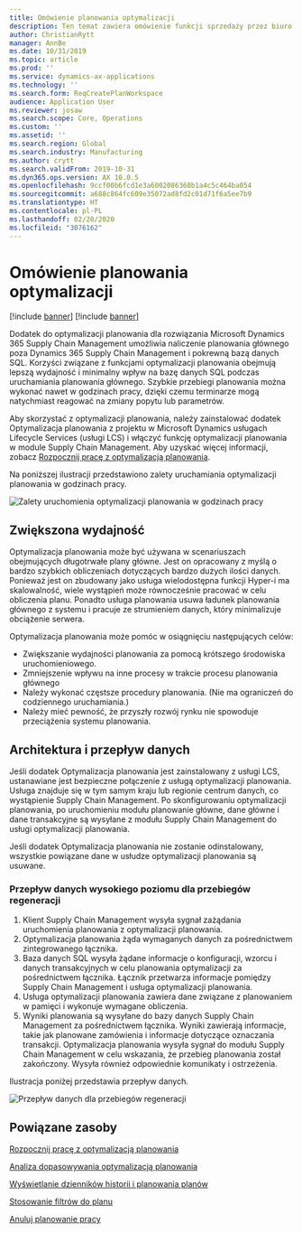 ```yaml
---
title: Omówienie planowania optymalizacji
description: Ten temat zawiera omówienie funkcji sprzedaży przez biuro obsługi w optymalizacji planowania.
author: ChristianRytt
manager: AnnBe
ms.date: 10/31/2019
ms.topic: article
ms.prod: ''
ms.service: dynamics-ax-applications
ms.technology: ''
ms.search.form: ReqCreatePlanWorkspace
audience: Application User
ms.reviewer: josaw
ms.search.scope: Core, Operations
ms.custom: ''
ms.assetid: ''
ms.search.region: Global
ms.search.industry: Manufacturing
ms.author: crytt
ms.search.validFrom: 2019-10-31
ms.dyn365.ops.version: AX 10.0.5
ms.openlocfilehash: 9ccf00b6fcd1e3a6002086360b1a4c5c464ba054
ms.sourcegitcommit: a688c864fc609e35072ad8fd2c01d71f6a5ee7b9
ms.translationtype: HT
ms.contentlocale: pl-PL
ms.lasthandoff: 02/20/2020
ms.locfileid: "3076162"
---
```

# <a name="planning-optimization-overview"></a>Omówienie planowania optymalizacji

[!include [banner](../../includes/banner.md)]
[!include [banner](../../includes/preview-banner.md)]

Dodatek do optymalizacji planowania dla rozwiązania Microsoft Dynamics 365 Supply Chain Management umożliwia naliczenie planowania głównego poza Dynamics 365 Supply Chain Management i pokrewną bazą danych SQL. Korzyści związane z funkcjami optymalizacji planowania obejmują lepszą wydajność i minimalny wpływ na bazę danych SQL podczas uruchamiania planowania głównego. Szybkie przebiegi planowania można wykonać nawet w godzinach pracy, dzięki czemu terminarze mogą natychmiast reagować na zmiany popytu lub parametrów.

Aby skorzystać z optymalizacji planowania, należy zainstalować dodatek Optymalizacja planowania z projektu w Microsoft Dynamics usługach Lifecycle Services (usługi LCS) i włączyć funkcję optymalizacji planowania w module Supply Chain Management. Aby uzyskać więcej informacji, zobacz [Rozpocznij pracę z optymalizacją planowania](get-started.md).

Na poniższej ilustracji przedstawiono zalety uruchamiania optymalizacji planowania w godzinach pracy.

![Zalety uruchomienia optymalizacji planowania w godzinach pracy](media/PlanningOptimization1.png)

## <a name="improved-performance"></a>Zwiększona wydajność

Optymalizacja planowania może być używana w scenariuszach obejmujących długotrwałe plany główne. Jest on opracowany z myślą o bardzo szybkich obliczeniach dotyczących bardzo dużych ilości danych. Ponieważ jest on zbudowany jako usługa wielodostępna funkcji Hyper-i ma skalowalność, wiele wystąpień może równocześnie pracować w celu obliczenia planu. Ponadto usługa planowania usuwa ładunek planowania głównego z systemu i pracuje ze strumieniem danych, który minimalizuje obciążenie serwera.

Optymalizacja planowania może pomóc w osiągnięciu następujących celów:

- Zwiększanie wydajności planowania za pomocą krótszego środowiska uruchomieniowego.
- Zmniejszenie wpływu na inne procesy w trakcie procesu planowania głównego
- Należy wykonać częstsze procedury planowania. (Nie ma ograniczeń do codziennego uruchamiania.)
- Należy mieć pewność, że przyszły rozwój rynku nie spowoduje przeciążenia systemu planowania.

## <a name="architecture-and-data-flow"></a>Architektura i przepływ danych

Jeśli dodatek Optymalizacja planowania jest zainstalowany z usługi LCS, ustanawiane jest bezpieczne połączenie z usługą optymalizacji planowania. Usługa znajduje się w tym samym kraju lub regionie centrum danych, co wystąpienie Supply Chain Management. Po skonfigurowaniu optymalizacji planowania, po uruchomieniu modułu planowanie główne, dane główne i dane transakcyjne są wysyłane z modułu Supply Chain Management do usługi optymalizacji planowania.

Jeśli dodatek Optymalizacja planowania nie zostanie odinstalowany, wszystkie powiązane dane w usłudze optymalizacji planowania są usuwane.

### <a name="high-level-data-flow-for-regeneration-runs"></a>Przepływ danych wysokiego poziomu dla przebiegów regeneracji

1. Klient Supply Chain Management wysyła sygnał zażądania uruchomienia planowania z optymalizacji planowania.
2. Optymalizacja planowania żąda wymaganych danych za pośrednictwem zintegrowanego łącznika.
3. Baza danych SQL wysyła żądane informacje o konfiguracji, wzorcu i danych transakcyjnych w celu planowania optymalizacji za pośrednictwem łącznika. Łącznik przetwarza informacje pomiędzy Supply Chain Management i usługa optymalizacji planowania.
4. Usługa optymalizacji planowania zawiera dane związane z planowaniem w pamięci i wykonuje wymagane obliczenia.
5. Wyniki planowania są wysyłane do bazy danych Supply Chain Management za pośrednictwem łącznika. Wyniki zawierają informacje, takie jak planowane zamówienia i informacje dotyczące oznaczania transakcji. Optymalizacja planowania wysyła sygnał do modułu Supply Chain Management w celu wskazania, że przebieg planowania został zakończony. Wysyła również odpowiednie komunikaty i ostrzeżenia.

Ilustracja poniżej przedstawia przepływ danych.

![Przepływ danych dla przebiegów regeneracji](media/PlanningOptimization2.png)

## <a name="related-resources"></a>Powiązane zasoby

[Rozpocznij pracę z optymalizacją planowania](get-started.md)

[Analiza dopasowywania optymalizacją planowania](planning-optimization-fit-analysis.md)

[Wyświetlanie dzienników historii i planowania planów](plan-history-logs.md)

[Stosowanie filtrów do planu](plan-filters.md)

[Anuluj planowanie pracy](cancel-planning-job.md)
